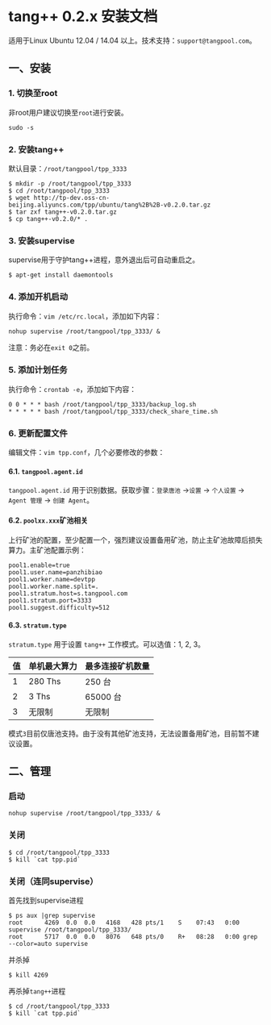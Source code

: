 # tang++ 0.2.x 安装文档

适用于Linux Ubuntu 12.04 / 14.04 以上。技术支持：`support@tangpool.com`。

## 一、安装

### 1. 切换至root

非root用户建议切换至`root`进行安装。

```
sudo -s
```

### 2. 安装tang++

默认目录：`/root/tangpool/tpp_3333`

```
$ mkdir -p /root/tangpool/tpp_3333
$ cd /root/tangpool/tpp_3333
$ wget http://tp-dev.oss-cn-beijing.aliyuncs.com/tpp/ubuntu/tang%2B%2B-v0.2.0.tar.gz
$ tar zxf tang++-v0.2.0.tar.gz
$ cp tang++-v0.2.0/* .
```

### 3. 安装supervise

supervise用于守护tang++进程，意外退出后可自动重启之。

```
$ apt-get install daemontools
```

### 4. 添加开机启动

执行命令：`vim /etc/rc.local`，添加如下内容：

```
nohup supervise /root/tangpool/tpp_3333/ &
```

注意：务必在`exit 0`之前。


### 5. 添加计划任务

执行命令：`crontab -e`，添加如下内容：

```
0 0 * * * bash /root/tangpool/tpp_3333/backup_log.sh
* * * * * bash /root/tangpool/tpp_3333/check_share_time.sh
```

### 6. 更新配置文件

编辑文件：`vim tpp.conf`，几个必要修改的参数：

#### 6.1. `tangpool.agent.id`

`tangpool.agent.id` 用于识别数据。获取步骤：`登录唐池` ->`设置` -> `个人设置` -> `Agent 管理` -> `创建 Agent`。

#### 6.2. `poolxx.xxx`矿池相关

上行矿池的配置，至少配置一个，强烈建议设置备用矿池，防止主矿池故障后损失算力。主矿池配置示例：

```
pool1.enable=true
pool1.user.name=panzhibiao
pool1.worker.name=devtpp
pool1.worker.name.split=.
pool1.stratum.host=s.tangpool.com
pool1.stratum.port=3333
pool1.suggest.difficulty=512
```

#### 6.3. `stratum.type`

`stratum.type` 用于设置 `tang++` 工作模式。可以选值：1, 2, 3。

值 | 单机最大算力 | 最多连接矿机数量
---|------------|--------------
 1 | 280 Ths | 250 台
 2 | 3 Ths | 65000 台
 3 | 无限制 | 无限制

模式`3`目前仅唐池支持。由于没有其他矿池支持，无法设置备用矿池，目前暂不建议设置。


## 二、管理

### 启动

```
nohup supervise /root/tangpool/tpp_3333/ &
```

### 关闭

```
$ cd /root/tangpool/tpp_3333
$ kill `cat tpp.pid`
```

### 关闭（连同supervise）

首先找到supervise进程

```
$ ps aux |grep supervise
root      4269  0.0  0.0   4168   428 pts/1    S    07:43   0:00 supervise /root/tangpool/tpp_3333/
root      5717  0.0  0.0   8076   648 pts/0    R+   08:28   0:00 grep --color=auto supervise
```

并杀掉

```
$ kill 4269
```

再杀掉`tang++`进程

```
$ cd /root/tangpool/tpp_3333
$ kill `cat tpp.pid`
```